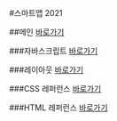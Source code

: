 
#스마트앱 2021

##메인 <a href="https://kimtaehwi84.github.io/dothome21/">바로가기<a>

###자바스크립트 <a href="https://kimtaehwi84.github.io.dothome21/javascript/javascript100.html">바로가기<a>

###레이아웃 <a href="https://kimtaehwi84.github.io.dothome21/layout/index.html">바로가기<a>

###CSS 레퍼런스 <a href="https://kimtaehwi84.github.io.dothome21/refer-css/index.html">바로가기<a>

###HTML 레퍼런스 <a href="https://kimtaehwi84.github.io.dothome21/refer-html/index.html">바로가기<a>



